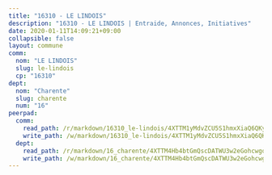 ```yaml
---
title: "16310 - LE LINDOIS"
description: "16310 - LE LINDOIS | Entraide, Annonces, Initiatives"
date: 2020-01-11T14:09:21+09:00
collapsible: false
layout: commune
comm:
  nom: "LE LINDOIS"
  slug: le-lindois
  cp: "16310"
dept:
  nom: "Charente"
  slug: charente
  num: "16"
peerpad:
  comm:
    read_path: /r/markdown/16310_le-lindois/4XTTM1yMdvZCU5S1hmxXiaQ6QKyZQYJv1XrtUT36M3dUC8XmM
    write_path: /w/markdown/16310_le-lindois/4XTTM1yMdvZCU5S1hmxXiaQ6QKyZQYJv1XrtUT36M3dUC8XmM-K3TgUKwwoD8UbhWP9CSFVhEiysDjmL3qyR8DWt7FgSoKRjUUVCHmNc9uzvWFL5fmBNjpfqgRqK5z3EMaKptiL59K9z8oYUGFPf7nMmBjNov7uNjH6vn3qUq3WiVDTRPvi5anibkF
  dept:
    read_path: /r/markdown/16_charente/4XTTM4Hb4btGmQscDATWU3w2eGohcwgqasCDtGWVahJnAEsq8
    write_path: /w/markdown/16_charente/4XTTM4Hb4btGmQscDATWU3w2eGohcwgqasCDtGWVahJnAEsq8-K3TgU9zhAjxEMbYrSr9VB24idAgS7xBryN3TjEsJmsrToRfRc8PWUu9zDXmtMXWLR7TNqZhAPJFsnJ4QbuWpLJvHpyW2q8LZxtsaakTfiMdj4HFsc11ZXzpn4aT8zYKZzSLwV1CA
---
```


